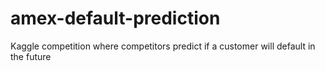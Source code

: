 # amex-default-prediction
Kaggle competition where competitors predict if a customer will default in the future
